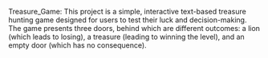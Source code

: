 Treasure_Game:
This project is a simple, interactive text-based treasure hunting game designed for users to test their luck and decision-making. The game presents three doors, behind which are different outcomes: a lion (which leads to losing), a treasure (leading to winning the level), and an empty door (which has no consequence).

